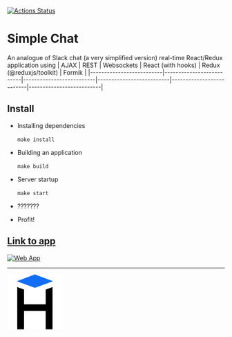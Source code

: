 [![Actions Status](https://github.com/NikoKrauche/frontend-project-12/actions/workflows/hexlet-check.yml/badge.svg)](https://github.com/NikoKrauche/frontend-project-12/actions)

# Simple Chat
An analogue of Slack chat (a very simplified version)
real-time React/Redux application using
| AJAX                     | REST                     | Websockets               | React (with hooks)       | Redux (@reduxjs/toolkit) | Formik                   |
|--------------------------|--------------------------|--------------------------|--------------------------|--------------------------|--------------------------|

## Install
 
* Installing dependencies

   	``` make install 	```

* Building an application

 	```make build ```
* Server startup

 	```make start```


* ???????
* Profit!

## [Link to app](https://go-chat-90zg.onrender.com/)

[![Web App](https://i.postimg.cc/G2DBgNpC/hexlet-Chat.png)](https://go-chat-90zg.onrender.com/)

***
 [![Hexlet Ltd. logo](https://raw.githubusercontent.com/Hexlet/assets/master/images/hexlet_logo128.png)](https://ru.hexlet.io/u/nikokrauch)